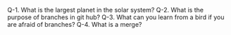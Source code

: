 Q-1. What is the largest planet in the solar system?
Q-2. What is the purpose of branches in git hub?
Q-3. What can you learn from a bird if you are afraid of branches?
Q-4. What is a merge?